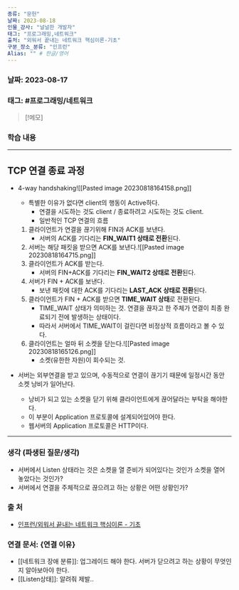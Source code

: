 ```yaml
---
종류: "문헌"
날짜: 2023-08-18
인물_강사: "널널한 개발자"
태그: "프로그래밍,네트워크"
출처: "외워서 끝내는 네트워크 핵심이론-기초"
구분_장소_분류: "인프런"
Alias: "" # 한글/영어
---
```


### 날짜: 2023-08-17

### 태그: #프로그래밍/네트워크

>[!메모]
> 

### 학습 내용
---
## TCP 연결 종료 과정
- 4-way handshaking![[Pasted image 20230818164158.png]]
	- 특별한 이유가 없다면 client의 행동이 Active하다.
		- 연결을 시도하는 것도 client / 종료하려고 시도하는 것도 client.
		- 일반적인 TCP 연결의 흐름
	1. 클라이언트가 연결을 끊기위해 FIN과 ACK를 보낸다.
		- 서버의 ACK를 기다리는 **FIN_WAIT1 상태로 전환**된다.
	2. 서버는 해당 패킷을 받으면 ACK를 보낸다.![[Pasted image 20230818164715.png]]
	3. 클라이언트가 ACK를 받는다.
		- 서버의 FIN+ACK를 기다리는 **FIN_WAIT2 상태로 전환**된다.
	4. 서버가 FIN + ACK를 보낸다.
		- 보낸 패킷에 대한 ACK를 기다리는 **LAST_ACK 상태로 전환**된다.
	5. 클라이언트가 FIN + ACK를 받으면 **TIME_WAIT 상태**로 전환된다.
		- TIME_WAIT 상태가 의미하는 것. 연결을 끊자고 한 주체가 연결이 최종 완료되기 전에 발생하는 상태이다.
		- 따라서 서버에서 TIME_WAIT이 걸린다면 비정상적 흐름이라고 볼 수 있다.
	6. 클라이언트는 얼마 뒤 소켓을 닫는다.![[Pasted image 20230818165126.png]]
		- 소켓(유한한 자원)이 회수되는 것.

- 서버는 외부연결을 받고 있으며, 수동적으로 연결이 끊기기 때문에 일정시간 동안 소켓 낭비가 일어난다.
	- 낭비가 되고 있는 소켓을 닫기 위해 클라이언트에게 끊어달라는 부탁을 해야한다.
	- 이 부분이 Application 프로토콜에 설계되어있어야 한다.
	- 웹서버의 Application 프로토콜은 HTTP이다.
---
### 생각 (파생된 질문/생각)
- 서버에서 Listen 상태라는 것은 소켓을 열 준비가 되어있다는 것인가 소켓을 열어 놓았다는 것인가?
- 서버에서 연결을 주체적으로 끊으려고 하는 상황은 어떤 상황인가?
### 출 처
- [인프런/외워서 끝내는 네트워크 핵심이론 - 기초 ](https://www.inflearn.com/course/%EB%84%A4%ED%8A%B8%EC%9B%8C%ED%81%AC-%ED%95%B5%EC%8B%AC%EC%9D%B4%EB%A1%A0-%EA%B8%B0%EC%B4%88/dashboard)

### 연결 문서: {연결 이유}
- [[네트워크 장애 분류]]: 업그레이드 해야 한다. 서버가 닫으려고 하는 상황이 무엇인지 알아보아야 한다.
- [[Listen상태]]: 알려줘 제발..
